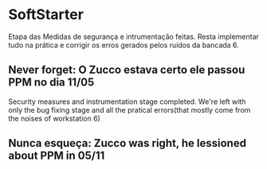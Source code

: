 # SoftStarter

Etapa das Medidas de segurança e intrumentação feitas. Resta implementar tudo na prática e corrigir os erros gerados pelos ruídos da bancada 6.

## Never forget: O Zucco estava certo ele passou PPM no dia 11/05 

Security measures and instrumentation stage completed. We're left with only the bug fixing stage and all the pratical errors(that mostly come from the noises of workstation 6) 

## Nunca esqueça: Zucco was right, he lessioned about PPM in 05/11
